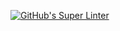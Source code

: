 [![GitHub's Super Linter](https://github.com/ICS2O-Programming-TheoR/Unit3-01-HTML-AreaTrapezoid/workflows/GitHub's%20Super%20Linter/badge.svg)](https://github.com/ICS2O-Programming-TheoR/Unit3-01-HTML-AreaTrapezoid/actions)